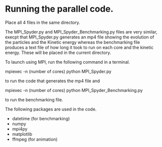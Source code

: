 # Running the parallel code.

Place all 4 files in the same directory.

The MPI_Spyder.py and MPI_Spyder_Benchmarking.py files are very similar, execpt that MPI_Spyder.py generates an mp4 file showing the evolution of the particles and the Kinetic energy whereas the benchmarking file produces a text file of how long it took to run on each core and the kinetic energy. These will be placed in the current directory.

To launch using MPI, run the following command in a terminal.

mpiexec -n (number of cores) python MPI_Spyder.py 

to run the code that generates the mp4 file and

mpiexec -n (number of cores) python MPI_Spyder_Benchmarking.py 

to run the benchmarking file.

The following packages are used in the code.

- datetime (for benchmarking)
- numpy
- mpi4py
- matplotlib
- ffmpeg (for animation)

